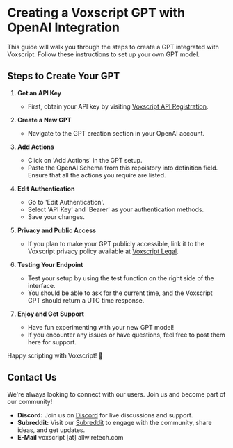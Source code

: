 # Creating a Voxscript GPT with OpenAI Integration

This guide will walk you through the steps to create a GPT integrated with Voxscript. Follow these instructions to set up your own GPT model.

## Steps to Create Your GPT

1. **Get an API Key**
   - First, obtain your API key by visiting [Voxscript API Registration](https://voxscript-api.awt.icu/).

2. **Create a New GPT**
   - Navigate to the GPT creation section in your OpenAI account.

3. **Add Actions**
   - Click on 'Add Actions' in the GPT setup.
   - Paste the OpenAI Schema from this repoistory into definition field. Ensure that all the actions you require are listed.

4. **Edit Authentication**
   - Go to 'Edit Authentication'.
   - Select 'API Key' and 'Bearer' as your authentication methods.
   - Save your changes.

5. **Privacy and Public Access**
   - If you plan to make your GPT publicly accessible, link it to the Voxscript privacy policy available at [Voxscript Legal](https://voxscript.awt.icu/legal/).

6. **Testing Your Endpoint**
   - Test your setup by using the test function on the right side of the interface.
   - You should be able to ask for the current time, and the Voxscript GPT should return a UTC time response.

7. **Enjoy and Get Support**
   - Have fun experimenting with your new GPT model!
   - If you encounter any issues or have questions, feel free to post them here for support.

Happy scripting with Voxscript! 🙂

## Contact Us

We're always looking to connect with our users. Join us and become part of our community!

- **Discord:** Join us on [Discord](https://discord.gg/FZDWbJdQw2) for live discussions and support.
- **Subreddit:** Visit our [Subreddit](https://www.reddit.com/r/voxscript/) to engage with the community, share ideas, and get updates.
- **E-Mail** voxscript [at] allwiretech.com
